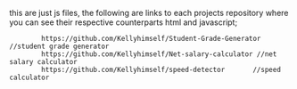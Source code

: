 this are just js files,
the following are links to each projects repository where you can see their respective counterparts html and javascript;

            https://github.com/Kellyhimself/Student-Grade-Generator //student grade generator
            https://github.com/Kellyhimself/Net-salary-calculator //net salary calculator
            https://github.com/Kellyhimself/speed-detector       //speed calculator
